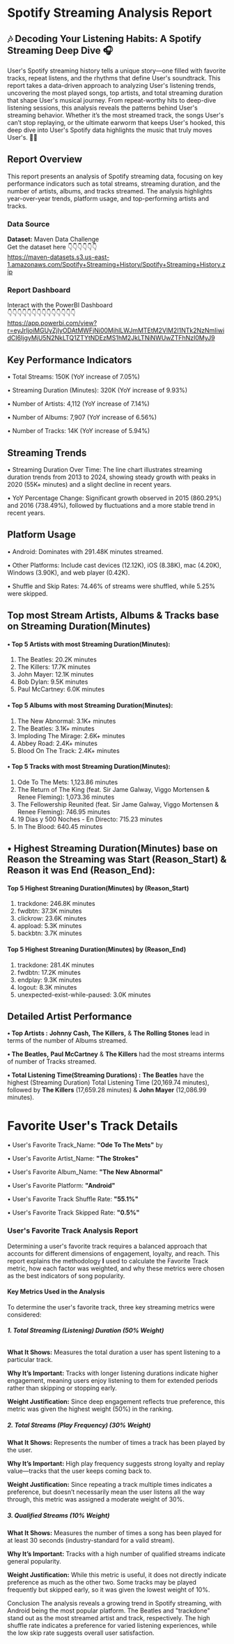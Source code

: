 # Spotify Streaming Analysis Report
## 🎶 __Decoding Your Listening Habits: A Spotify Streaming Deep Dive__ 🎧

User's Spotify streaming history tells a unique story—one filled with favorite tracks, repeat listens, and the rhythms that define User's soundtrack. This report takes a data-driven approach to analyzing User's listening trends, uncovering the most played songs, top artists, and total streaming duration that shape User's musical journey. From repeat-worthy hits to deep-dive listening sessions, this analysis reveals the patterns behind User's streaming behavior. Whether it’s the most streamed track, the songs User's can’t stop replaying, or the ultimate earworm that keeps User's hooked, this deep dive into User's Spotify data highlights the music that truly moves User's. 🚀🎵


## Report Overview
This report presents an analysis of Spotify streaming data, focusing on key performance indicators such as total streams, streaming duration, and the number of artists, albums, and tracks streamed. The analysis highlights year-over-year trends, platform usage, and top-performing artists and tracks.

### __Data Source__ 
__Dataset:__ Maven Data Challenge  
Get the dataset here 👇👇👇👇👇👇  
https://maven-datasets.s3.us-east-1.amazonaws.com/Spotify+Streaming+History/Spotify+Streaming+History.zip

### __Report Dashboard__   
Interact with the PowerBI Dashboard  
👇👇👇👇👇👇👇👇👇👇👇👇👇👇  
https://app.powerbi.com/view?r=eyJrIjoiMGUyZjIyODAtMWFjNi00MjhlLWJmMTEtM2VlM2I1NTk2NzNmIiwidCI6IjgyMjU5N2NkLTQ1ZTYtNDEzMS1hM2JkLTNiNWUwZTFhNzI0MyJ9

## Key Performance Indicators
•	Total Streams: 150K (YoY increase of 7.05%)

•	Streaming Duration (Minutes): 320K (YoY increase of 9.93%)

•	Number of Artists: 4,112 (YoY increase of 7.14%)

•	Number of Albums: 7,907 (YoY increase of 6.56%)

•	Number of Tracks: 14K (YoY increase of 5.94%)

## Streaming Trends
•	Streaming Duration Over Time: The line chart illustrates streaming duration trends from 2013 to 2024, showing steady growth with peaks in 2020 (55K+ minutes) and a slight decline in recent years.

•	YoY Percentage Change: Significant growth observed in 2015 (860.29%) and 2016 (738.49%), followed by fluctuations and a more stable trend in recent years.

## __Platform Usage__
•	Android: Dominates with 291.48K minutes streamed.

•	Other Platforms: Include cast devices (12.12K), iOS (8.38K), mac (4.20K), Windows (3.90K), and web player (0.42K).

•	Shuffle and Skip Rates: 74.46% of streams were shuffled, while 5.25% were skipped.

## __Top most Stream Artists, Albums & Tracks base on Streaming Duration(Minutes)__
#### __•	Top 5 Artists with most Streaming Duration(Minutes):__
1.	The Beatles: 20.2K minutes
2.	The Killers: 17.7K minutes
3.	John Mayer: 12.1K minutes
4.	Bob Dylan: 9.5K minutes
5.	Paul McCartney: 6.0K minutes
#### __•	Top 5 Albums with most Streaming Duration(Minutes):__
1.	The New Abnormal: 3.1K+ minutes
2.	The Beatles: 3.1K+ minutes
3.	Imploding The Mirage: 2.6K+ minutes
4.	Abbey Road: 2.4K+ minutes
5.	Blood On The Track: 2.4K+ minutes
#### __•	Top 5 Tracks with most Streaming Duration(Minutes):__
1.	Ode To The Mets: 1,123.86 minutes
2.	The Return of The King (feat. Sir Jame Galway, Viggo Mortensen & Renee Fleming): 1,073.36 minutes
3.	The Fellowership Reunited (feat. Sir Jame Galway, Viggo Mortensen & Renee Fleming): 746.95 minutes
4.	19 Dias y 500 Noches - En Directo: 715.23 minutes
5.	In The Blood: 640.45 minutes

## __•	Highest Streaming Duration(Minutes) base on Reason the Streaming was Start (Reason_Start) & Reason it was End (Reason_End):__
#### __Top 5 Highest Streaning Duration(Minutes) by (Reason_Start)__
1.	trackdone: 246.8K minutes
2.	fwdbtn: 37.3K minutes
3.	clickrow: 23.6K minutes
4.	appload: 5.3K minutes
5.	backbtn: 3.7K minutes
#### __Top 5 Highest Streaning Duration(Minutes) by (Reason_End)__
1.	trackdone: 281.4K minutes
2.	fwdbtn: 17.2K minutes
3.	endplay: 9.3K minutes
4.	logout: 8.3K minutes
5.	unexpected-exist-while-paused: 3.0K minutes


## __Detailed Artist Performance__
 **•	Top Artists  :**   **Johnny Cash,** **The Killers,** & **The Rolling Stones** lead in terms of the number of Albums streamed.    

**• The Beatles,** **Paul McCartney** & **The Killers** had the most streams interms of number of Tracks streamed.

**•	Total Listening Time(Streaming Durations)   :**  **The Beatles**  have the highest (Streaming Duration) Total Listening Time (20,169.74 minutes), followed by **The Killers** (17,659.28 minutes) & **John Mayer** (12,086.99 minutes).

# __Favorite User's Track Details__
•	User's Favorite Track_Name: __"Ode To The Mets"__ by 

•	User's Favorite Artist_Name: __"The Strokes"__

•	User's Favorite Album_Name: __"The New Abnormal"__

•	User's Favorite Platform: __"Android"__

•	User's Favorite Track Shuffle Rate: __"55.1%"__

•	User's Favorite Track Skipped Rate: __"0.5%"__



### __User's Favorite Track Analysis Report__ 
Determining a user's favorite track requires a balanced approach that accounts for different dimensions of engagement, loyalty, and reach. This report explains the methodology __I__ used to calculate the Favorite Track metric, how each factor was weighted, and why these metrics were chosen as the best indicators of song popularity.

#### __Key Metrics Used in the Analysis__

To determine the user's favorite track, three key streaming metrics were considered:

###### __1. Total Streaming (Listening) Duration (50% Weight)__

__What It Shows:__ Measures the total duration a user has spent listening to a particular track.

__Why It’s Important:__ Tracks with longer listening durations indicate higher engagement, meaning users enjoy listening to them for extended periods rather than skipping or stopping early.

__Weight Justification:__ Since deep engagement reflects true preference, this metric was given the highest weight (50%) in the ranking.

##### __2. Total Streams (Play Frequency) (30% Weight)__

__What It Shows:__ Represents the number of times a track has been played by the user.

__Why It’s Important:__ High play frequency suggests strong loyalty and replay value—tracks that the user keeps coming back to.

__Weight Justification:__ Since repeating a track multiple times indicates a preference, but doesn’t necessarily mean the user listens all the way through, this metric was assigned a moderate weight of 30%.

##### __3. Qualified Streams (10% Weight)__

__What It Shows:__ Measures the number of times a song has been played for at least 30 seconds (industry-standard for a valid stream).

__Why It’s Important:__ Tracks with a high number of qualified streams indicate general popularity.

__Weight Justification:__ While this metric is useful, it does not directly indicate preference as much as the other two. Some tracks may be played frequently but skipped early, so it was given the lowest weight of 10%.



Conclusion
The analysis reveals a growing trend in Spotify streaming, with Android being the most popular platform. The Beatles and "trackdone" stand out as the most streamed artist and track, respectively. The high shuffle rate indicates a preference for varied listening experiences, while the low skip rate suggests overall user satisfaction.


